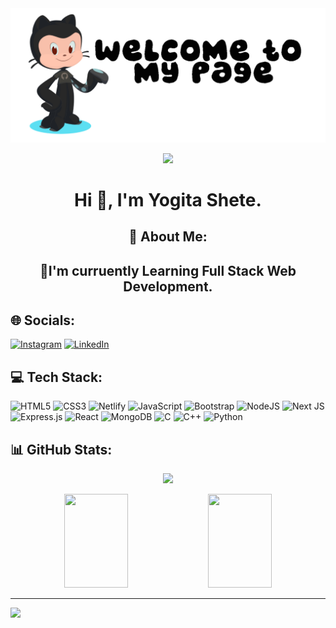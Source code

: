 

<!--
**yogita-s-24/yogita-s-24** is a ✨ _special_ ✨ repository because its `README.md` (this file) appears on your GitHub profile.

-->
<img src= octocat.png>
<p align="center">
  <a href="https://github.com/DenverCoder1/readme-typing-svg"><img src="https://readme-typing-svg.herokuapp.com?&font=IBM+Plex+Sans&color=abcdef&size=20&lines=Welcome+to+my+GitHub+Profile!;I'm+a+MERN+Stack+Developer!" /></a>
</p>
 <h1 align="center">Hi 👋, I'm Yogita Shete.</h1>

<h2 align="center"> 💫 About Me:<h2>
<p align="center">🌱I'm curruently Learning Full Stack Web Development.</p>


 ## 🌐 Socials:
[![Instagram](https://img.shields.io/badge/Instagram-%23E4405F.svg?logo=Instagram&logoColor=white)](https://instagram.com/yogii_s_24) 
[![LinkedIn](https://img.shields.io/badge/LinkedIn-%230077B5.svg?logo=linkedin&logoColor=white)](https://linkedin.com/in/yogita-shete-753a92252) 


 ## 💻 Tech Stack:
![HTML5](https://img.shields.io/badge/html5-%23E34F26.svg?style=for-the-badge&logo=html5&logoColor=white) 
![CSS3](https://img.shields.io/badge/css3-%231572B6.svg?style=for-the-badge&logo=css3&logoColor=white) 
![Netlify](https://img.shields.io/badge/netlify-%23000000.svg?style=for-the-badge&logo=netlify&logoColor=#00C7B7)
![JavaScript](https://img.shields.io/badge/javascript-%23323330.svg?style=for-the-badge&logo=javascript&logoColor=%23F7DF1E) 
![Bootstrap](https://img.shields.io/badge/bootstrap-%23563D7C.svg?style=for-the-badge&logo=bootstrap&logoColor=white)
![NodeJS](https://img.shields.io/badge/node.js-6DA55F?style=for-the-badge&logo=node.js&logoColor=white)
![Next JS](https://img.shields.io/badge/Next-black?style=for-the-badge&logo=next.js&logoColor=white)
![Express.js](https://img.shields.io/badge/express.js-%23404d59.svg?style=for-the-badge&logo=express&logoColor=%2361DAFB)
![React](https://img.shields.io/badge/react-%2320232a.svg?style=for-the-badge&logo=react&logoColor=%2361DAFB)
![MongoDB](https://img.shields.io/badge/MongoDB-%234ea94b.svg?style=for-the-badge&logo=mongodb&logoColor=white) 
![C](https://img.shields.io/badge/c-%2300599C.svg?style=for-the-badge&logo=c&logoColor=white)
![C++](https://img.shields.io/badge/c++-%2300599C.svg?style=for-the-badge&logo=c%2B%2B&logoColor=white) 
![Python](https://img.shields.io/badge/python-3670A0?style=for-the-badge&logo=python&logoColor=ffdd54) 

 ## 📊 GitHub Stats: 
 <p align="center">
    <img src="https://github-readme-streak-stats.herokuapp.com/?user=yogita-s-24" />
</p>
<p align="center">
<img height="150rem" src="https://github-readme-stats.vercel.app/api?username=yogita-s-24&show_icons=true&&count_private=true&include_all_commits=true" width="45%"/>

<img height="150rem" src="https://github-readme-stats.vercel.app/api/top-langs/?username=yogita-s-24&layout=compact&hide=Jupyter%20NoteBook" width="45%" />
</p>

---

 
 [![](https://visitcount.itsvg.in/api?id=yogita-s-24&label=Profile%20Views&color=10&pretty=false)](https://visitcount.itsvg.in)

<!-- Proudly created with GPRM ( https://gprm.itsvg.in ) -->




